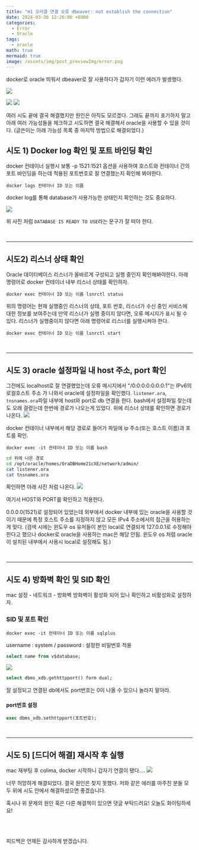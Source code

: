 ```yaml
---
title: "m1 오라클 연결 오류 dbeaver: not establish the connection"
date: 2024-03-30 12:26:00 +0900
categories:
  - Error
  - Oracle
tags:
  - oracle
math: true
mermaid: true
image: /assets/img/post_previewImg/error.png
---
```


docker로 oracle 띄워서 dbeaver로 잘 사용하다가 갑자기 이런 에러가 발생했다.

![](/assets/img/post_img/error/3-1.png)


![](/assets/img/post_img/error/3-2.png)
![](/assets)

여러 시도 끝에 결국 해결했지만 원인은 아직도 모르겠다.
그래도 끝까지 포기하지 말고 아래 여러 가능성들을 체크하고 시도하면 결국 해결해서 oracle을 사용할 수 있을 것이다.
(글쓴이는 아래 가능성 목록 중 마지막 방법으로 해결되었다.)



## 시도 1) Docker log 확인 및 포트 바인딩 확인

docker 컨테이너 실행시 보통 -p 1521:1521 옵션을 사용하여 호스트와 컨테이너 간의 포트 바인딩을 하는데 적용된 포트번호로 잘 연결했는지 확인해 봐야한다.

```docker
docker logs 컨테이너 ID 또는 이름
```

docker log를 통해 database가 사용가능한 상태인지 확인하는 것도 중요하다.

![](assets/img/post_img/error/3-3.png)

위 사진 처럼 `DATABASE IS READY TO USE`라는 문구가 잘 떠야 한다.


<br>

---
## 시도2) 리스너 상태 확인

Oracle 데이터베이스 리스너가 올바르게 구성되고 실행 중인지 확인해봐야한다. 아래 명령어로 docker 컨테이너 내부 리스너 상태를 확인하자.

```docker
docker exec 컨테이너 ID 또는 이름 lsnrctl status
```

위의 명령어는 현재 실행중인 리스너의 상태, 포트 번호, 리스너가 수신 중인 서비스에 대한 정보를 보여주는데 만약 리스너가 실행 중이지 않다면, 오류 메시지가 표시 될 수 있다.
리스너가 실행중이지 않다면 아래 명령어로 리스너를 실행시켜야 한다.

```docker
docker exec 컨테이너 ID 또는 이름 lsnrctl start
```

<br>

---

## 시도 3) oracle 설정파일 내 host 주소, port 확인

그전에도 localhost로 잘 연결했었는데 오류 메시지에서 "/0:0:0:0:0:0:0:1"는 IPv6의 로컬호스트 주소
가 나와서 oracle에 설정파일을 확인했다. 
`listener.ora`, `tnsnames.ora`파일 내부에 host와 port로 db 연결을 한다.
bash에서 설정파일 찾는데도 오래 걸렸는데 한번에 경로가 나오는게 있었다.
위에 리스너 상태를 확인하면 경로가 나온다.
![](assets/img/post_img/error/3-4.png)

docker 컨테이너 내부에서 해당 경로로 들어가 파일에 ip 주소(또는 호스트 이름)과 포트를 확인.

```docker
docker exec -it 컨테이너 ID 또는 이름 bash
```

```bash
cd 위에 나온 경로
cd /opt/oracle/homes/OraDBHome21cXE/network/admin/
cat listener.ora
cat tnsnames.ora
```

확인하면 아래 사진 처럼 나온다.
![](/assets/img/post_img/error/3-5.png)

여기서 HOST와 PORT를 확인하고 적용한다.

0.0.0.0(1521)로 설정되어 있었는데 외부에서 docker 내부에 있는 oracle을 사용할 것이기 때문에 특정 호스트 주소를 지정하지 않고 모든 IPv4 주소에서의 접근을 허용하는게 맞다.
(검색 시에는 윈도우 os 유저들이 본인 local로 연결되게 127.0.0.1로 수정해야 한다고 했으나 docker로 oracle을 사용하는 mac은 해당 안됨. 윈도우 os 처럼 oracle이 설치된 내부에서 사용시 local로 설정해도 됨.)

<br>

---

## 시도 4) 방화벽 확인 및 SID 확인

mac 설정 - 네트워크 - 방화벽
방화벽이 활성화 되어 있나 확인하고 비활성화로 설정하자.

### SID 및 포트 확인

```docker
docker exec -it 컨테이너 ID 또는 이름 sqlplus
```

username  : system / password : 설정한 비밀번호 적용

```sql
select name from v$database;
```

![](/assets/img/post_img/error/3-6.png)

```sql
select dbms_xdb.gethttpport() form dual;
```
잘 설정되고 연결된 db에서도 port번호는 0이 나올 수 있으니 놀라지 말아라.

####  port번호 설정
```sql
exec dbms_xdb.sethttpport(포트번호);
```

<br>

---
## 시도 5) \[드디어 해결] 재시작 후 실행

mac 재부팅 후 colima, docker 시작하니 갑자기 연결이 됐다....
![](/assets/img/post_img/error/3-2.png)

너무 허망하게 해결되었다. 
결국 원인은 찾지 못했다. 
저와 같은 에러를 마주친 분들 모두 위에 시도 안에서 해결하셨으면 좋겠습니다.

혹시나 위 문제의 원인 혹은 다른 해결책이 있으면 댓글 부탁드려요!
오늘도 화이팅하세요!



<br/><br/>

피드백은 언제든 감사하게 받겠습니다.










